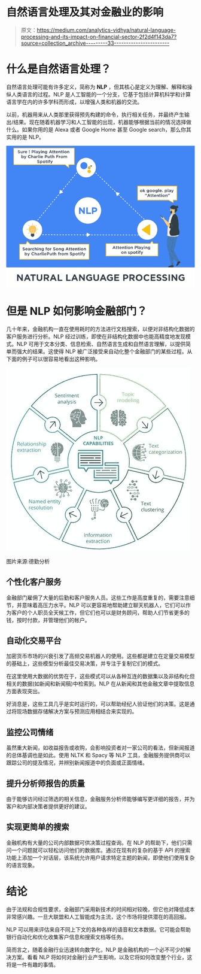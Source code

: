 # 自然语言处理及其对金融业的影响

> 原文：<https://medium.com/analytics-vidhya/natural-language-processing-and-its-impact-on-financial-sector-2f2d4f143da7?source=collection_archive---------33----------------------->

# 什么是自然语言处理？

自然语言处理可能有许多定义，简称为 **NLP** ，但其核心是定义为理解、解释和操纵人类语言的过程。NLP 是人工智能的一个分支，它基于包括计算机科学和计算语言学在内的许多学科而形成，以增强人类和机器的交流。

以前，机器用来从人类那里获得预先构建的命令，执行相关任务，并最终产生输出/结果。现在随着机器学习和人工智能的出现，机器能够根据当前的情况选择做什么。如果你用的是 Alexa 或者 Google Home 甚至 Google search，那么你其实用的是 NLP。

![](img/f5f66b18182addff9cc3332516e8ca26.png)

# 但是 NLP 如何影响金融部门？

几十年来，金融机构一直在使用耗时的方法进行文档搜索，以便对非结构化数据的客户服务进行分析。NLP 经过训练，即使在非结构化数据中也能高精度地发现模式。NLP 可用于文本分类、信息检索、自然语言生成和自然语言理解，以提供简单而强大的结果。这使得 NLP 被广泛接受来自动化整个金融部门的某些过程。从下面的例子可以很容易地看出这种影响。

![](img/43ab97f201d43fd7659deb280b5d9f3e.png)

图片来源:德勤分析

## 个性化客户服务

金融部门雇佣了大量的后勤和客户服务人员。这些工作是高度重复的，需要注意细节，并意味着高压力水平。NLP 可以更容易地帮助建立聊天机器人，它们可以作为客户的个人职员全天候工作，但它们也可以是财务顾问，帮助人们节省更多的钱，按时付款，并管理他们的帐户。

## 自动化交易平台

加密货币市场的兴衰引发了高频交易机器人的使用。这些都是建立在定量交易模型的基础上，这些模型分析最佳交易决策，并专注于复制它们的模式。

在这里使用大数据的优势在于，这些模式可以从各种互连的数据集以及非结构化但相关的数据(如新闻和新闻稿)中检索到。NLP 在从新闻和其他金融文章中提取信息方面表现突出。

好消息是，这些工具几乎是实时运行的，可以帮助经纪人验证他们的决策。这是通过将现场数据存储解决方案与预测应用相结合来实现的。

## 监控公司情绪

虽然重大新闻，如收益报告或收购，会影响投资者对一家公司的看法，但新闻报道的总体基调也是如此。使用 NLTK 和 Spacy 等 NLP 工具，金融服务提供商可以跟踪公司的提及情况，并辨别新闻报道中的负面或正面情绪。

## 提升分析师报告的质量

由于能够访问经过筛选的相关信息，金融服务分析师能够编写更详细的报告，并为客户和内部决策者提供更好的建议。

## 实现更简单的搜索

金融机构有大量的公司内部数据可供决策过程查询。在 NLP 的帮助下，他们只需问一个问题就可以轻松访问他们的数据库。通过在现有的复杂的基于 API 的搜索功能上添加一个对话层，该系统允许用户请求特定主题的新闻，即使他们使用复杂的语言现象。

# 结论

由于法规和合规性要求，金融部门采用新技术的时间相对较晚，但它也对降低成本非常感兴趣。一旦大联盟和人工智能成为主流，这个市场将提供潜在的高回报。

NLP 可以用来评估来自不同上下文的各种各样的语音和文本数据。它可能会帮助银行自动化和优化收集客户信息和搜索文档等任务。

简而言之，随着金融行业迅速转向数字化，NLP 是金融机构的一个必不可少的解决方案。看看 NLP 将如何对金融行业产生影响，以及它将如何改变整个行业，这将是一件有趣的事情。